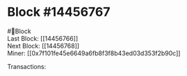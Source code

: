 
Block #14456767
===============
  
#🧊Block  
Last Block: [[14456766]]  
Next Block: [[14456768]]  
Miner: [[0x7f101fe45e6649a6fb8f3f8b43ed03d353f2b90c]]  

 Transactions: